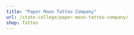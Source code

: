 ```yaml
---
title: "Paper Moon Tattoo Company"
url: /state-college/paper-moon-tattoo-company/
shop: Tattoo
---
```

